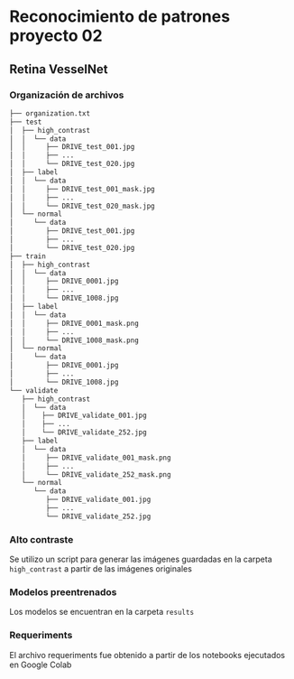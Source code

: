 # Reconocimiento de patrones proyecto 02

## Retina VesselNet

### Organización de archivos

```bash
├── organization.txt
├── test
│  ├── high_contrast
│  │  └── data
│  │     ├── DRIVE_test_001.jpg
│  │     ├── ...
│  │     └── DRIVE_test_020.jpg
│  ├── label
│  │  └── data
│  │     ├── DRIVE_test_001_mask.jpg
│  │     ├── ...
│  │     └── DRIVE_test_020_mask.jpg
│  └── normal
│     └── data
│        ├── DRIVE_test_001.jpg
│        ├── ...
│        └── DRIVE_test_020.jpg
├── train
│  ├── high_contrast
│  │  └── data
│  │     ├── DRIVE_0001.jpg
│  │     ├── ...
│  │     └── DRIVE_1008.jpg
│  ├── label
│  │  └── data
│  │     ├── DRIVE_0001_mask.png
│  │     ├── ...
│  │     └── DRIVE_1008_mask.png
│  └── normal
│     └── data
│        ├── DRIVE_0001.jpg
│        ├── ...
│        └── DRIVE_1008.jpg
└── validate
   ├── high_contrast
   │  └── data
   │    ├── DRIVE_validate_001.jpg
   │    ├── ...
   │    └── DRIVE_validate_252.jpg
   ├── label
   │  └── data
   │     ├── DRIVE_validate_001_mask.png
   │     ├── ...
   │     └── DRIVE_validate_252_mask.png
   └── normal
      └── data
         ├── DRIVE_validate_001.jpg
         ├── ...
         └── DRIVE_validate_252.jpg

```

### Alto contraste

Se utilizo un script para generar las imágenes guardadas en la carpeta `high_contrast` a partir de las imágenes originales

### Modelos preentrenados

Los modelos se encuentran en la carpeta `results`


### Requeriments

El archivo requeriments fue obtenido a partir de los notebooks ejecutados en Google Colab
